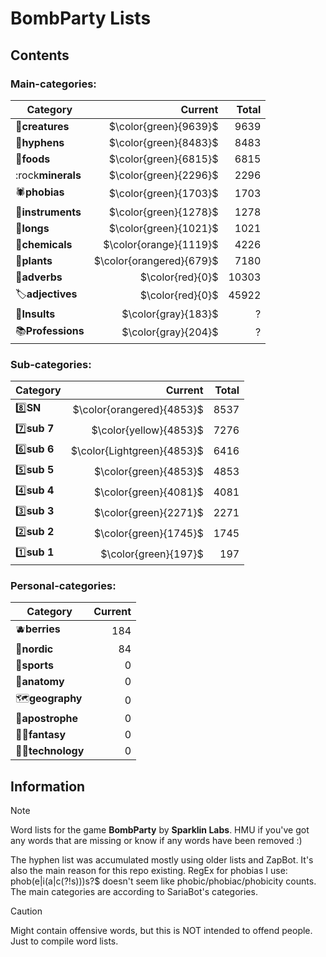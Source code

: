 # BombParty Lists

## Contents

### **Main-categories:**

| Category                |                    Current | Total |
| ----------------------- | -------------------------: | ----: |
| 🦋**creatures**   |    $\color{green}{9639}$ |  9639 |
| 🔗**hyphens**     |    $\color{green}{8483}$ |  8483 |
| 🍔**foods**       |    $\color{green}{6815}$ |  6815 |
| :rock**minerals** |    $\color{green}{2296}$ |  2296 |
| 🕷**phobias**     |    $\color{green}{1703}$ |  1703 |
| 🎸**instruments** |    $\color{green}{1278}$ |  1278 |
| 📏**longs**       |    $\color{green}{1021}$ |  1021 |
| 🧪**chemicals**   |   $\color{orange}{1119}$ |  4226 |
| 🌱**plants**      | $\color{orangered}{679}$ |  7180 |
| 🌠**adverbs**     |         $\color{red}{0}$ | 10303 |
| 🏷**adjectives**  |         $\color{red}{0}$ | 45922 |
| 💢**Insults**     |      $\color{gray}{183}$ |     ? |
| 📚**Professions** |      $\color{gray}{204}$ |     ? |

### **Sub-categories:**

| Category             |                      Current | Total |
| -------------------- | ---------------------------: | ----: |
| 8️⃣**SN**    |  $\color{orangered}{4853}$ |  8537 |
| 7️⃣**sub 7** |     $\color{yellow}{4853}$ |  7276 |
| 6️⃣**sub 6** | $\color{Lightgreen}{4853}$ |  6416 |
| 5️⃣**sub 5** |      $\color{green}{4853}$ |  4853 |
| 4️⃣**sub 4** |      $\color{green}{4081}$ |  4081 |
| 3️⃣**sub 3** |      $\color{green}{2271}$ |  2271 |
| 2️⃣**sub 2** |      $\color{green}{1745}$ |  1745 |
| 1️⃣**sub 1** |       $\color{green}{197}$ |   197 |

### **Personal-categories:**

| Category                       | Current |
| ------------------------------ | ------: |
| :blueberries:**berries** |     184 |
| 🚢**nordic**             |      84 |
| 🏈**sports**             |       0 |
| 🦵**anatomy**            |       0 |
| 🗺**geography**          |       0 |
| 🔣**apostrophe**         |       0 |
| 🧙‍♂️**fantasy**      |       0 |
| 👩‍💻**technology**     |       0 |

## Information

> [!NOTE]
> Word lists for the game **BombParty** by **Sparklin Labs**.
> HMU if you've got any words that are missing or know if any words have been removed :)
>
> The hyphen list was accumulated mostly using older lists and ZapBot.
> It's also the main reason for this repo existing.
> RegEx for phobias I use: phob(e|i(a|c(?!s)))s?$ doesn't seem like phobic/phobiac/phobicity counts.
> The main categories are according to SariaBot's categories.

> [!CAUTION]
> Might contain offensive words, but this is NOT intended to offend people. Just to compile word lists.
